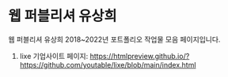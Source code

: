 # 웹 퍼블리셔 유상희
웹 퍼블리셔 유상희 2018~2022년 포트폴리오 작업물 모음 페이지입니다.

1. lixe 기업사이트 페이지: https://htmlpreview.github.io/?https://github.com/youtable/lixe/blob/main/index.html
